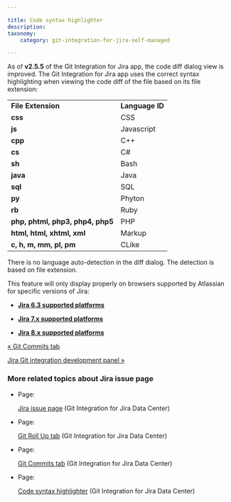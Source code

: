 ```yaml
---

title: Code syntax highlighter
description:
taxonomy:
    category: git-integration-for-jira-self-managed

---
```

As of **v2.5.5** of the Git Integration for Jira app, the code diff dialog view is improved. The Git Integration for Jira app uses the correct syntax highlighting when viewing the code diff of the file based on its file extension:

|     |     |
| --- | --- |
| **File Extension** | **Language ID** |
| **css** | CSS |
| **js** | Javascript |
| **cpp** | C++ |
| **cs** | C#  |
| **sh** | Bash |
| **java** | Java |
| **sql** | SQL |
| **py** | Phyton |
| **rb** | Ruby |
| **php, phtml, php3, php4, php5** | PHP |
| **html, html, xhtml, xml** | Markup |
| **c, h, m, mm, pl, pm** | CLike |

There is no language auto-detection in the diff dialog. The detection is based on file extension.

This feature will only display properly on browsers supported by Atlassian for specific versions of Jira:

*   [**Jira 6.3 supported platforms**](https://confluence.atlassian.com/jira063/supported-platforms-683541780.html)

*   [**Jira 7.x supported platforms**](https://confluence.atlassian.com/adminjiraserver0713/supported-platforms-964983071.html)

*   [**Jira 8.x supported platforms**](https://confluence.atlassian.com/adminjiraserver/supported-platforms-938846830.html)


[« Git Commits tab](/wiki/spaces/GIJDC/pages/1930398950/Git+Commits+tab)

[Jira Git integration development panel »](/wiki/spaces/GIJDC/pages/1930399012/Jira+Git+integration+development+panel)

### More related topics about Jira issue page

*   Page:

    [Jira issue page](/wiki/spaces/GIJDC/pages/1930398870/Jira+issue+page) (Git Integration for Jira Data Center)

*   Page:

    [Git Roll Up tab](/wiki/spaces/GIJDC/pages/1930398901/Git+Roll+Up+tab) (Git Integration for Jira Data Center)

*   Page:

    [Git Commits tab](/wiki/spaces/GIJDC/pages/1930398950/Git+Commits+tab) (Git Integration for Jira Data Center)

*   Page:

    [Code syntax highlighter](/wiki/spaces/GIJDC/pages/1930398989/Code+syntax+highlighter) (Git Integration for Jira Data Center)